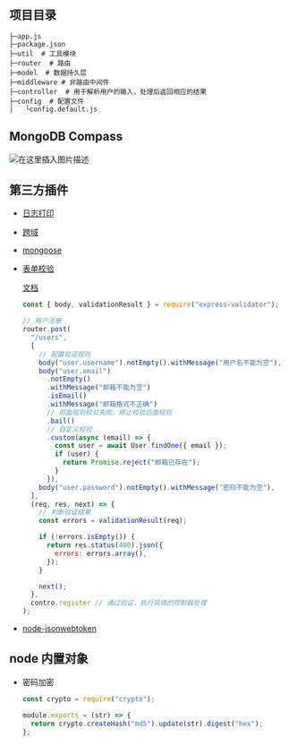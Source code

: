 ## 项目目录

```
├─app.js
├─package.json
├─util  # 工具模块
├─router  # 路由
├─model  # 数据持久层
├─middleware # 非路由中间件
├─controller  # 用于解析用户的输入，处理后返回相应的结果
├─config  # 配置文件
|   └config.default.js
```

## MongoDB Compass

![在这里插入图片描述](https://img-blog.csdnimg.cn/a1eb520f538e463d9b3e9bdebdecc5e4.png?x-oss-process=image/watermark,type_d3F5LXplbmhlaQ,shadow_50,text_Q1NETiBAZHJ1bmvllrXlkqo=,size_20,color_FFFFFF,t_70,g_se,x_16)

## 第三方插件

- [日志打印](https://www.npmjs.com/package/morgan)

- [跨域](https://www.npmjs.com/package/cors)

- [mongoose](http://www.mongoosejs.net/docs/api.html)

- [表单校验](https://github.com/express-validator/express-validator)

  [文档](https://express-validator.github.io/docs/validation-chain-api.html)

  ```javascript
  const { body, validationResult } = require("express-validator");

  // 用户注册
  router.post(
    "/users",
    [
      // 配置验证规则
      body("user.username").notEmpty().withMessage("用户名不能为空"),
      body("user.email")
        .notEmpty()
        .withMessage("邮箱不能为空")
        .isEmail()
        .withMessage("邮箱格式不正确")
        // 前面规则校验失败，停止校验后面规则
        .bail()
        // 自定义校验
        .custom(async (email) => {
          const user = await User.findOne({ email });
          if (user) {
            return Promise.reject("邮箱已存在");
          }
        }),
      body("user.password").notEmpty().withMessage("密码不能为空"),
    ],
    (req, res, next) => {
      // 判断验证结果
      const errors = validationResult(req);

      if (!errors.isEmpty()) {
        return res.status(400).json({
          errors: errors.array(),
        });
      }

      next();
    },
    contro.register // 通过验证，执行具体的控制器处理
  );
  ```

- [node-jsonwebtoken](https://github.com/auth0/node-jsonwebtoken)

## node 内置对象

- 密码加密

  ```javascript
  const crypto = require("crypto");

  module.exports = (str) => {
    return crypto.createHash("md5").update(str).digest("hex");
  };
  ```
